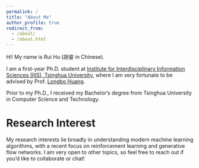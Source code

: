 ```yaml
---
permalink: /
title: "About Me"
author_profile: true
redirect_from: 
  - /about/
  - /about.html
---
```


Hi! My name is Rui Hu (胡睿 in Chinese).

I am a first-year Ph.D. student at [Institute for Interdisciplinary Information Sciences (IIIS), Tsinghua University](https://iiis.tsinghua.edu.cn/en), where I am very fortunate to be advised by Prof. [Longbo Huang](https://people.iiis.tsinghua.edu.cn/~huang/index.html).

Prior to my Ph.D., I received my Bachelor’s degree from Tsinghua University in Computer Science and Technology.

Research Interest
======
My research interests lie broadly in understanding modern machine learning algorithms, with a recent focus on reinforcement learning and generative flow networks. I am very open to other topics, so feel free to reach out if you’d like to collaborate or chat!
